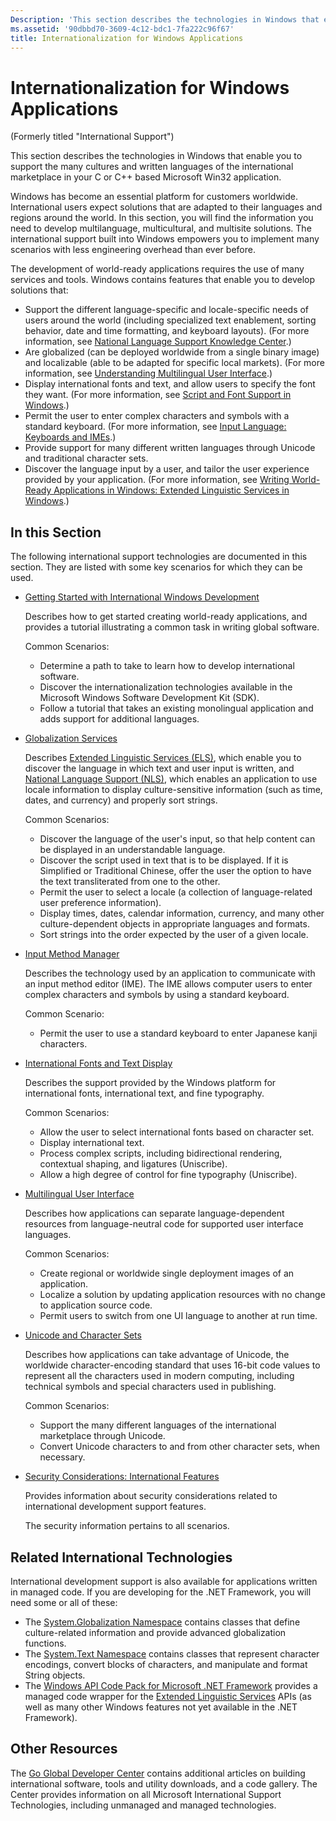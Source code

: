 ```yaml
---
Description: 'This section describes the technologies in Windows that enable you to support the many cultures and written languages of the international marketplace in your C or C++ based Microsoft Win32 application.'
ms.assetid: '90dbbd70-3609-4c12-bdc1-7fa222c96f67'
title: Internationalization for Windows Applications
---
```


# Internationalization for Windows Applications

(Formerly titled "International Support")

This section describes the technologies in Windows that enable you to support the many cultures and written languages of the international marketplace in your C or C++ based Microsoft Win32 application.

Windows has become an essential platform for customers worldwide. International users expect solutions that are adapted to their languages and regions around the world. In this section, you will find the information you need to develop multilanguage, multicultural, and multisite solutions. The international support built into Windows empowers you to implement many scenarios with less engineering overhead than ever before.

The development of world-ready applications requires the use of many services and tools. Windows contains features that enable you to develop solutions that:

-   Support the different language-specific and locale-specific needs of users around the world (including specialized text enablement, sorting behavior, date and time formatting, and keyboard layouts). (For more information, see [National Language Support Knowledge Center](http://msdn.microsoft.com/en-us/goglobal/dd565826.aspx).)
-   Are globalized (can be deployed worldwide from a single binary image) and localizable (able to be adapted for specific local markets). (For more information, see [Understanding Multilingual User Interface](http://msdn.microsoft.com/en-us/goglobal/dd218459.aspx).)
-   Display international fonts and text, and allow users to specify the font they want. (For more information, see [Script and Font Support in Windows](http://msdn.microsoft.com/en-us/goglobal/bb688099.aspx).)
-   Permit the user to enter complex characters and symbols with a standard keyboard. (For more information, see [Input Language: Keyboards and IMEs](http://msdn.microsoft.com/en-us/goglobal/bb688135.aspx).)
-   Provide support for many different written languages through Unicode and traditional character sets.
-   Discover the language input by a user, and tailor the user experience provided by your application. (For more information, see [Writing World-Ready Applications in Windows: Extended Linguistic Services in Windows](http://msdn.microsoft.com/en-us/goglobal/dd156834.aspx).)

## In this Section

The following international support technologies are documented in this section. They are listed with some key scenarios for which they can be used.

-   [Getting Started with International Windows Development](getting-started-with-international-development.md)

    Describes how to get started creating world-ready applications, and provides a tutorial illustrating a common task in writing global software.

    Common Scenarios:

    -   Determine a path to take to learn how to develop international software.
    -   Discover the internationalization technologies available in the Microsoft Windows Software Development Kit (SDK).
    -   Follow a tutorial that takes an existing monolingual application and adds support for additional languages.

-   [Globalization Services](globalization-services.md)

    Describes [Extended Linguistic Services (ELS)](extended-linguistic-services.md), which enable you to discover the language in which text and user input is written, and [National Language Support (NLS)](national-language-support.md), which enables an application to use locale information to display culture-sensitive information (such as time, dates, and currency) and properly sort strings.

    Common Scenarios:

    -   Discover the language of the user's input, so that help content can be displayed in an understandable language.
    -   Discover the script used in text that is to be displayed. If it is Simplified or Traditional Chinese, offer the user the option to have the text transliterated from one to the other.
    -   Permit the user to select a locale (a collection of language-related user preference information).
    -   Display times, dates, calendar information, currency, and many other culture-dependent objects in appropriate languages and formats.
    -   Sort strings into the order expected by the user of a given locale.

-   [Input Method Manager](input-method-manager.md)

    Describes the technology used by an application to communicate with an input method editor (IME). The IME allows computer users to enter complex characters and symbols by using a standard keyboard.

    Common Scenario:

    -   Permit the user to use a standard keyboard to enter Japanese kanji characters.

-   [International Fonts and Text Display](international-fonts-and-text-display.md)

    Describes the support provided by the Windows platform for international fonts, international text, and fine typography.

    Common Scenarios:

    -   Allow the user to select international fonts based on character set.
    -   Display international text.
    -   Process complex scripts, including bidirectional rendering, contextual shaping, and ligatures (Uniscribe).
    -   Allow a high degree of control for fine typography (Uniscribe).

-   [Multilingual User Interface](multilingual-user-interface.md)

    Describes how applications can separate language-dependent resources from language-neutral code for supported user interface languages.

    Common Scenarios:

    -   Create regional or worldwide single deployment images of an application.
    -   Localize a solution by updating application resources with no change to application source code.
    -   Permit users to switch from one UI language to another at run time.

-   [Unicode and Character Sets](unicode-and-character-sets.md)

    Describes how applications can take advantage of Unicode, the worldwide character-encoding standard that uses 16-bit code values to represent all the characters used in modern computing, including technical symbols and special characters used in publishing.

    Common Scenarios:

    -   Support the many different languages of the international marketplace through Unicode.
    -   Convert Unicode characters to and from other character sets, when necessary.

-   [Security Considerations: International Features](security-considerations--international-features.md)

    Provides information about security considerations related to international development support features.

    The security information pertains to all scenarios.

## Related International Technologies

International development support is also available for applications written in managed code. If you are developing for the .NET Framework, you will need some or all of these:

-   The [System.Globalization Namespace](http://msdn.microsoft.com/en-us/library/system.globalization.aspx) contains classes that define culture-related information and provide advanced globalization functions.
-   The [System.Text Namespace](http://msdn.microsoft.com/en-us/library/system.text.aspx) contains classes that represent character encodings, convert blocks of characters, and manipulate and format String objects.
-   The [Windows API Code Pack for Microsoft .NET Framework](http://code.msdn.microsoft.com/WindowsAPICodePack) provides a managed code wrapper for the [Extended Linguistic Services](extended-linguistic-services.md) APIs (as well as many other Windows features not yet available in the .NET Framework).

## Other Resources

The [Go Global Developer Center](http://msdn.microsoft.com/en-us/goglobal/) contains additional articles on building international software, tools and utility downloads, and a code gallery. The Center provides information on all Microsoft International Support Technologies, including unmanaged and managed technologies.

 

 



